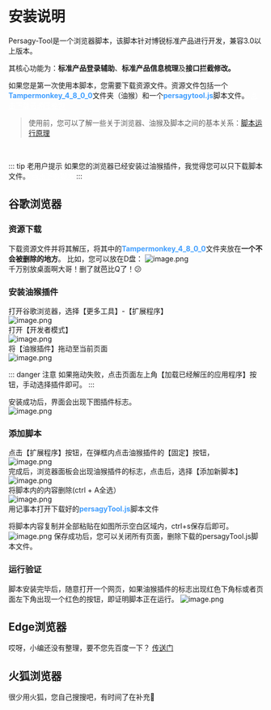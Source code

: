 <a name="GKPkx"></a>
# 安装说明
Persagy-Tool是一个浏览器脚本，该脚本针对博锐标准产品进行开发，兼容3.0以上版本。
<br />

其核心功能为：**标准产品登录辅助**、**标准产品信息梳理**及**接口拦截修改。**

如果您是第一次使用本脚本，您需要下载资源文件。资源文件包括一个
<b style="color:rgb(64 158 255)">Tampermonkey_4_8_0_0</b>文件夹（油猴）和一个<b style="color:rgb(64 158 255)">persagytool.js</b>脚本文件。
<el-button type="danger"> <a href="/persagy/博锐尚格标准产品辅助工具.zip" style="color:#fff"  download>点击下载资源压缩包</a> </el-button>

>使用前，您可以了解一些关于浏览器、油猴及脚本之间的基本关系：<a href="/persagy/doc/use/login/introduce/">脚本运行原理</a>

<br/>

::: tip 老用户提示
如果您的浏览器已经安装过油猴插件，我觉得您可以只下载脚本文件。
<el-button type="success"> <a href="/persagy/persagyTool.js" style="color:#fff"  download>点击下载脚本</a> </el-button>
::: 
## 谷歌浏览器

### 资源下载
下载资源文件并将其解压，将其中的<b style="color:rgb(64 158 255)">Tampermonkey_4_8_0_0</b>文件夹放在**一个不会被删除的地方**。
比如，您可以放在D盘：
![image.png](/install/1.png)<br/>
千万别放桌面啊大哥！删了就芭比Q了！:confused:
### 安装油猴插件
打开谷歌浏览器，选择【更多工具】-【扩展程序】<br />![image.png](/install/2.png)<br />
打开【开发者模式】<br />![image.png](/install/3.png)<br />
将【油猴插件】拖动至当前页面<br />![image.png](/install/4.png)

::: danger 注意 
如果拖动失败，点击页面左上角【加载已经解压的应用程序】按钮，手动选择插件即可。
::: 


安装成功后，界面会出现下图插件标志。<br />![image.png](/install/5.png)<br />

### 添加脚本
点击【扩展程序】按钮，在弹框内点击油猴插件的【固定】按钮，<br />
![image.png](/install/6.png)<br />完成后，浏览器面板会出现油猴插件的标志，点击后，选择【添加新脚本】
![image.png](/install/7.png)<br />将脚本内的内容删除(ctrl + A全选）<br />![image.png](/install/8.png)
<br />用记事本打开下载好的<b style="color:rgb(64 158 255)">persagyTool.js</b>脚本文件

将脚本内容复制并全部粘贴在如图所示空白区域内，ctrl+s保存后即可。<br />
![image.png](/install/9.png)
保存成功后，您可以关闭所有页面，删除下载的persagyTool.js脚本文件。

### 运行验证
脚本安装完毕后，随意打开一个网页，如果油猴插件的标志出现红色下角标或者页面左下角出现一个红色的按钮，即证明脚本正在运行。
![image.png](/install/10.png)

## Edge浏览器
哎呀，小编还没有整理，要不您先百度一下？
[传送门](https://www.bilibili.com/read/cv12982440)
## 火狐浏览器
很少用火狐，您自己搜搜吧，有时间了在补充:grimacing: